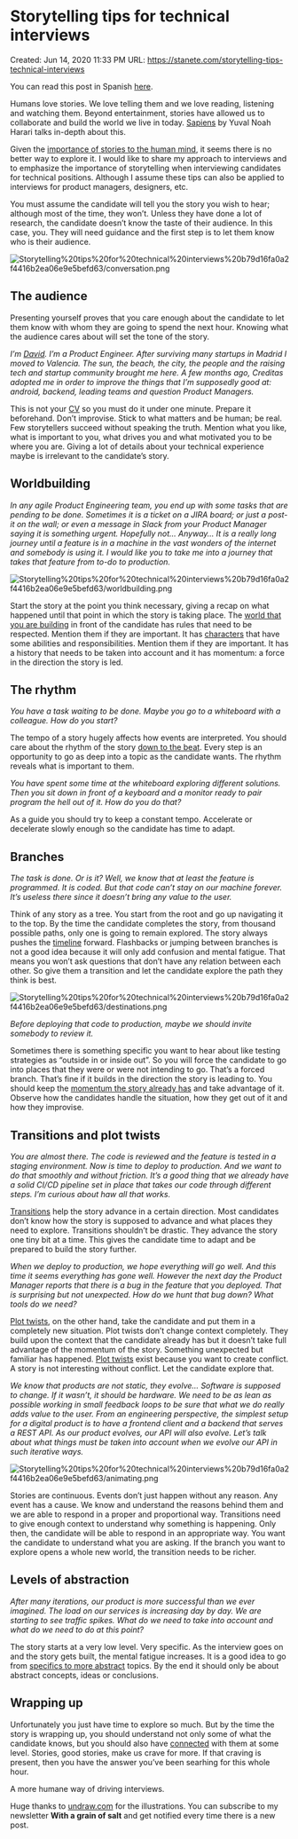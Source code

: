 # Storytelling tips for technical interviews

Created: Jun 14, 2020 11:33 PM
URL: https://stanete.com/storytelling-tips-technical-interviews

You can read this post in Spanish [here](https://stanete.com/es/storytelling-tips-technical-interviews).

Humans love stories. We love telling them and we love reading, listening and watching them. Beyond entertainment, stories have allowed us to collaborate and build the world we live in today. [Sapiens](https://neilkakkar.com/sapiens.html) by Yuval Noah Harari talks in-depth about this.

Given the [importance of stories to the human mind](https://www.youtube.com/watch?v=LuD2Aa0zFiA), it seems there is no better way to explore it. I would like to share my approach to interviews and to emphasize the importance of storytelling when interviewing candidates for technical positions. Although I assume these tips can also be applied to interviews for product managers, designers, etc.

You must assume the candidate will tell you the story you wish to hear; although most of the time, they won’t. Unless they have done a lot of research, the candidate doesn’t know the taste of their audience. In this case, you. They will need guidance and the first step is to let them know who is their audience.

![Storytelling%20tips%20for%20technical%20interviews%20b79d16fa0a2f4416b2ea06e9e5befd63/conversation.png](Storytelling%20tips%20for%20technical%20interviews%20b79d16fa0a2f4416b2ea06e9e5befd63/conversation.png)

## The audience

Presenting yourself proves that you care enough about the candidate to let them know with whom they are going to spend the next hour. Knowing what the audience cares about will set the tone of the story.

*I’m [David](https://twitter.com/stanete). I’m a Product Engineer. After surviving many startups in Madrid I moved to Valencia. The sun, the beach, the city, the people and the raising tech and startup community brought me here. A few months ago, Creditas adopted me in order to improve the things that I’m supposedly good at: android, backend, leading teams and question Product Managers.*

This is not your [CV](https://www.linkedin.com/in/stanete) so you must do it under one minute. Prepare it beforehand. Don’t improvise. Stick to what matters and be human; be real. Few storytellers succeed without speaking the truth. Mention what you like, what is important to you, what drives you and what motivated you to be where you are. Giving a lot of details about your technical experience maybe is irrelevant to the candidate’s story.

## Worldbuilding

*In any agile Product Engineering team, you end up with some tasks that are pending to be done. Sometimes it is a ticket on a JIRA board; or just a post-it on the wall; or even a message in Slack from your Product Manager saying it is something urgent. Hopefully not… Anyway… It is a really long journey until a feature is in a machine in the vast wonders of the internet and somebody is using it. I would like you to take me into a journey that takes that feature from to-do to production.*

![Storytelling%20tips%20for%20technical%20interviews%20b79d16fa0a2f4416b2ea06e9e5befd63/worldbuilding.png](Storytelling%20tips%20for%20technical%20interviews%20b79d16fa0a2f4416b2ea06e9e5befd63/worldbuilding.png)

Start the story at the point you think necessary, giving a recap on what happened until that point in which the story is taking place. The [world that you are building](https://www.youtube.com/watch?v=mA6MQHNM2yE) in front of the candidate has rules that need to be respected. Mention them if they are important. It has [characters](https://www.youtube.com/watch?v=QM1tUwpy-yQ) that have some abilities and responsibilities. Mention them if they are important. It has a history that needs to be taken into account and it has momentum: a force in the direction the story is led.

## The rhythm

*You have a task waiting to be done. Maybe you go to a whiteboard with a colleague. How do you start?*

The tempo of a story hugely affects how events are interpreted. You should care about the rhythm of the story [down to the beat](https://www.youtube.com/watch?v=zxw7LGGNLYY). Every step is an opportunity to go as deep into a topic as the candidate wants. The rhythm reveals what is important to them.

*You have spent some time at the whiteboard exploring different solutions. Then you sit down in front of a keyboard and a monitor ready to pair program the hell out of it. How do you do that?*

As a guide you should try to keep a constant tempo. Accelerate or decelerate slowly enough so the candidate has time to adapt.

## Branches

*The task is done. Or is it? Well, we know that at least the feature is programmed. It is coded. But that code can’t stay on our machine forever. It’s useless there since it doesn’t bring any value to the user.*

Think of any story as a tree. You start from the root and go up navigating it to the top. By the time the candidate completes the story, from thousand possible paths, only one is going to remain explored. The story always pushes the [timeline](https://www.youtube.com/watch?v=Tv3DFbFAM8A) forward. Flashbacks or jumping between branches is not a good idea because it will only add confusion and mental fatigue. That means you won’t ask questions that don’t have any relation between each other. So give them a transition and let the candidate explore the path they think is best.

![Storytelling%20tips%20for%20technical%20interviews%20b79d16fa0a2f4416b2ea06e9e5befd63/destinations.png](Storytelling%20tips%20for%20technical%20interviews%20b79d16fa0a2f4416b2ea06e9e5befd63/destinations.png)

*Before deploying that code to production, maybe we should invite somebody to review it.*

Sometimes there is something specific you want to hear about like testing strategies as “outside in or inside out”. So you will force the candidate to go into places that they were or were not intending to go. That’s a forced branch. That’s fine if it builds in the direction the story is leading to. You should keep the [momentum the story already has](https://www.youtube.com/watch?v=wBwjM6p0Ubw) and take advantage of it. Observe how the candidates handle the situation, how they get out of it and how they improvise.

## Transitions and plot twists

*You are almost there. The code is reviewed and the feature is tested in a staging environment. Now is time to deploy to production. And we want to do that smoothly and without friction. It’s a good thing that we already have a solid CI/CD pipeline set in place that takes our code through different steps. I’m curious about haw all that works.*

[Transitions](https://www.youtube.com/watch?v=QChWIFi8fOY) help the story advance in a certain direction. Most candidates don’t know how the story is supposed to advance and what places they need to explore. Transitions shouldn’t be drastic. They advance the story one tiny bit at a time. This gives the candidate time to adapt and be prepared to build the story further.

*When we deploy to production, we hope everything will go well. And this time it seems everything has gone well. However the next day the Product Manager reports that there is a bug in the feature that you deployed. That is surprising but not unexpected. How do we hunt that bug down? What tools do we need?*

[Plot twists](https://www.youtube.com/watch?v=xmlwZlyhf8I), on the other hand, take the candidate and put them in a completely new situation. Plot twists don’t change context completely. They build upon the context that the candidate already has but it doesn’t take full advantage of the momentum of the story. Something unexpected but familiar has happened. [Plot twists](https://www.youtube.com/watch?v=eRhW6RgSm3E) exist because you want to create conflict. A story is not interesting without conflict. Let the candidate explore that.

*We know that products are not static, they evolve… Software is supposed to change. If it wasn’t, it should be hardware. We need to be as lean as possible working in small feedback loops to be sure that what we do really adds value to the user. From an engineering perspective, the simplest setup for a digital product is to have a frontend client and a backend that serves a REST API. As our product evolves, our API will also evolve. Let’s talk about what things must be taken into account when we evolve our API in such iterative ways.*

![Storytelling%20tips%20for%20technical%20interviews%20b79d16fa0a2f4416b2ea06e9e5befd63/animating.png](Storytelling%20tips%20for%20technical%20interviews%20b79d16fa0a2f4416b2ea06e9e5befd63/animating.png)

Stories are continuous. Events don’t just happen without any reason. Any event has a cause. We know and understand the reasons behind them and we are able to respond in a proper and proportional way. Transitions need to give enough context to understand why something is happening. Only then, the candidate will be able to respond in an appropriate way. You want the candidate to understand what you are asking. If the branch you want to explore opens a whole new world, the transition needs to be richer.

## Levels of abstraction

*After many iterations, our product is more successful than we ever imagined. The load on our services is increasing day by day. We are starting to see traffic spikes. What do we need to take into account and what do we need to do at this point?*

The story starts at a very low level. Very specific. As the interview goes on and the story gets built, the mental fatigue increases. It is a good idea to go from [specifics to more abstract](https://www.youtube.com/watch?v=ulm7bcB2xvY) topics. By the end it should only be about abstract concepts, ideas or conclusions.

## Wrapping up

Unfortunately you just have time to explore so much. But by the time the story is wrapping up, you should understand not only some of what the candidate knows, but you should also have [connected](https://www.youtube.com/watch?v=xTM-AdrIpaE) with them at some level. Stories, good stories, make us crave for more. If that craving is present, then you have the answer you’ve been searhing for this whole hour.

A more humane way of driving interviews.

Huge thanks to [undraw.com](https://undraw.co/) for the illustrations. You can subscribe to my newsletter **With a grain of salt** and get notified every time there is a new post.